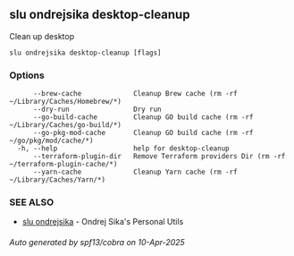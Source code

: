 ## slu ondrejsika desktop-cleanup

Clean up desktop

```
slu ondrejsika desktop-cleanup [flags]
```

### Options

```
      --brew-cache             Cleanup Brew cache (rm -rf ~/Library/Caches/Homebrew/*)
      --dry-run                Dry run
      --go-build-cache         Cleanup GO build cache (rm -rf  ~/Library/Caches/go-build/*)
      --go-pkg-mod-cache       Cleanup GO build cache (rm -rf  ~/go/pkg/mod/cache/*)
  -h, --help                   help for desktop-cleanup
      --terraform-plugin-dir   Remove Terraform providers Dir (rm -rf  ~/terraform-plugin-cache/*)
      --yarn-cache             Cleanup Yarn cache (rm -rf  ~/Library/Caches/Yarn/*)
```

### SEE ALSO

* [slu ondrejsika](slu_ondrejsika.md)	 - Ondrej Sika's Personal Utils

###### Auto generated by spf13/cobra on 10-Apr-2025
